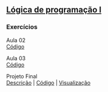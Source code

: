 ## [Lógica de programação I](02-Logica)
### Exercícios

Aula 02  
[Código](02-Logica/aula-02/exercicios) 

Aula 03  
[Código](02-Logica/aula-03/exercicios)


Projeto Final  
[Descrição](02-Logica/projeto-final.md) | 
[Código](02-Logica/projeto-final) | 
[Visualização](https://machadinhacega.github.io/Santander_Coders_2023_Front-End/02-Logica/projeto-final/)